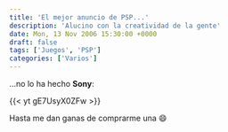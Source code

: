 ```yaml
---
title: 'El mejor anuncio de PSP...'
description: 'Alucino con la creatividad de la gente'
date: Mon, 13 Nov 2006 15:30:00 +0000
draft: false
tags: ['Juegos', 'PSP']
categories: ['Varios']
---
```


...no lo ha hecho **Sony**:

{{< yt gE7UsyX0ZFw >}}

Hasta me dan ganas de comprarme una :smile: